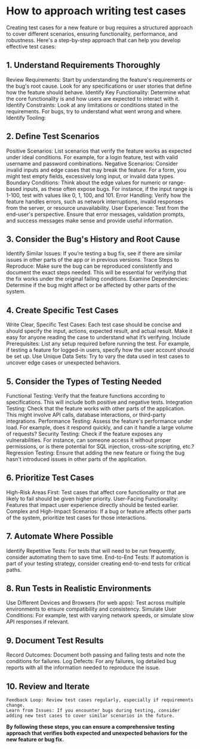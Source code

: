# How to approach writing test cases
Creating test cases for a new feature or bug requires a structured approach to cover different scenarios, ensuring functionality, performance, and robustness. Here's a step-by-step approach that can help you develop effective test cases:

## 1. Understand Requirements Thoroughly
   Review Requirements: Start by understanding the feature's requirements or the bug's root cause. Look for any specifications or user stories that define how the feature should behave.
   Identify Key Functionality: Determine what the core functionality is and how users are expected to interact with it.
   Identify Constraints: Look at any limitations or conditions stated in the requirements. For bugs, try to understand what went wrong and where.
   Identify Tooling:

## 2. Define Test Scenarios
   Positive Scenarios: List scenarios that verify the feature works as expected under ideal conditions. For example, for a login feature, test with valid username and password combinations.
   Negative Scenarios: Consider invalid inputs and edge cases that may break the feature. For a form, you might test empty fields, excessively long input, or invalid data types.
   Boundary Conditions: Think about the edge values for numeric or range-based inputs, as these often expose bugs. For instance, if the input range is 1-100, test with values like 0, 1, 100, and 101.
   Error Handling: Verify how the feature handles errors, such as network interruptions, invalid responses from the server, or resource unavailability.
   User Experience: Test from the end-user's perspective. Ensure that error messages, validation prompts, and success messages make sense and provide useful information.

## 3. Consider the Bug's History and Root Cause
   Identify Similar Issues: If you’re testing a bug fix, see if there are similar issues in other parts of the app or in previous versions.
   Trace Steps to Reproduce: Make sure the bug can be reproduced consistently and document the exact steps needed. This will be essential for verifying that the fix works under the original failing conditions.
   Examine Dependencies: Determine if the bug might affect or be affected by other parts of the system.

## 4. Create Specific Test Cases
   Write Clear, Specific Test Cases: Each test case should be concise and should specify the input, actions, expected result, and actual result. Make it easy for anyone reading the case to understand what it’s verifying.
   Include Prerequisites: List any setup required before running the test. For example, if testing a feature for logged-in users, specify how the user account should be set up.
   Use Unique Data Sets: Try to vary the data used in test cases to uncover edge cases or unexpected behaviors.

## 5. Consider the Types of Testing Needed
   Functional Testing: Verify that the feature functions according to specifications. This will include both positive and negative tests.
   Integration Testing: Check that the feature works with other parts of the application. This might involve API calls, database interactions, or third-party integrations.
   Performance Testing: Assess the feature's performance under load. For example, does it respond quickly, and can it handle a large volume of requests?
   Security Testing: Check if the feature exposes any vulnerabilities. For instance, can someone access it without proper permissions, or is there potential for SQL injection, cross-site scripting, etc.?
   Regression Testing: Ensure that adding the new feature or fixing the bug hasn't introduced issues in other parts of the application.

## 6. Prioritize Test Cases
   High-Risk Areas First: Test cases that affect core functionality or that are likely to fail should be given higher priority.
   User-Facing Functionality: Features that impact user experience directly should be tested earlier.
   Complex and High-Impact Scenarios: If a bug or feature affects other parts of the system, prioritize test cases for those interactions.

## 7. Automate Where Possible
   Identify Repetitive Tests: For tests that will need to be run frequently, consider automating them to save time.
   End-to-End Tests: If automation is part of your testing strategy, consider creating end-to-end tests for critical paths.

## 8. Run Tests in Realistic Environments
   Use Different Devices and Browsers (for web apps): Test across multiple environments to ensure compatibility and consistency.
   Simulate User Conditions: For example, test with varying network speeds, or simulate slow API responses if relevant.

## 9. Document Test Results
   Record Outcomes: Document both passing and failing tests and note the conditions for failures.
   Log Defects: For any failures, log detailed bug reports with all the information needed to reproduce the issue.

## 10. Review and Iterate
    Feedback Loop: Review test cases regularly, especially if requirements change.
    Learn from Issues: If you encounter bugs during testing, consider adding new test cases to cover similar scenarios in the future.


**By following these steps, you can ensure a comprehensive testing approach that verifies both expected and unexpected behaviors for the new feature or bug fix.**
